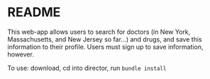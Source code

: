 # README

This web-app allows users to search for doctors (in New York, Massachusetts, and New Jersey so far...) and drugs, and save this information to their profile. Users must sign up to save information, however.

To use: download, cd into director, run `bundle install`
